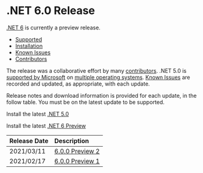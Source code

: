 # .NET 6.0 Release

[.NET 6](https://devblogs.microsoft.com/dotnet/announcing-net-6-preview-2/) is currently a preview release.

- [Supported](support.md)
- [Installation](install.md)
- [Known Issues](5.0-known-issues.md)
- [Contributors](5.0-contributor-list.md)

The release was a collaborative effort by many [contributors](5.0-contributor-list.md). .NET 5.0 is [supported by Microsoft](../../microsoft-support.md) on [multiple operating systems](5.0-supported-os.md). [Known Issues](5.0-known-issues.md) are recorded and updated, as appropriate, with each update.

Release notes and download information is provided for each update, in the follow table. You must be on the latest update to be supported.

Install the latest [.NET 5.0](https://dotnet.microsoft.com/download/dotnet/5.0)

Install the latest [.NET 6 Preview](https://dotnet.microsoft.com/download/dotnet/6.0)

| Release Date | Description |
| :-- | :-- |
| 2021/03/11 | [6.0.0 Preview 2](https://github.com/dotnet/core/blob/main/release-notes/6.0/preview/6.0.0-preview.2.md) |
| 2021/02/17 | [6.0.0 Preview 1](https://github.com/dotnet/core/blob/main/release-notes/6.0/preview/6.0.0-preview.1.md) |
